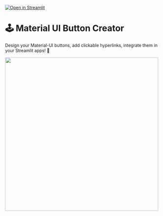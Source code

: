 
[![Open in Streamlit](https://static.streamlit.io/badges/streamlit_badge_black_white.svg)](https://share.streamlit.io/streamlit/example-app-bert-keyword-extractor/main/app.py)

# 🕹️ Material UI Button Creator

Design your Material-UI buttons, add clickable hyperlinks, integrate them in your Streamlit apps! 🎈

<img src="https://user-images.githubusercontent.com/27242399/156757635-52c49abe-943a-435f-8279-94bf3cd731f9.png" width="500"/>




